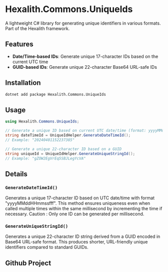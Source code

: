 # Hexalith.Commons.UniqueIds

A lightweight C# library for generating unique identifiers in various formats. Part of the Hexalith framework.

## Features

- **Date/Time-based IDs**: Generate unique 17-character IDs based on the current UTC time
- **GUID-based IDs**: Generate unique 22-character Base64 URL-safe IDs

## Installation

```bash
dotnet add package Hexalith.Commons.UniqueIds
```

## Usage

```csharp
using Hexalith.Commons.UniqueIds;

// Generate a unique ID based on current UTC date/time (format: yyyyMMddHHmmssfff)
string dateTimeId = UniqueIdHelper.GenerateDateTimeId();
// Example: "20240401152237385"

// Generate a unique 22-character ID based on a GUID
string uniqueId = UniqueIdHelper.GenerateUniqueStringId();
// Example: "gZOW2EgVrEq5SBJLegYcVA"
```

## Details

### `GenerateDateTimeId()`

Generates a unique 17-character ID based on UTC date/time with format "yyyyMMddHHmmssfff". 
This method ensures uniqueness even when called multiple times within the same millisecond by incrementing
the time if necessary. Caution : Only one ID can be generated per millisecond.

### `GenerateUniqueStringId()`

Generates a unique 22-character ID string derived from a GUID encoded in Base64 URL-safe format.
This produces shorter, URL-friendly unique identifiers compared to standard GUIDs.

## Github Project

